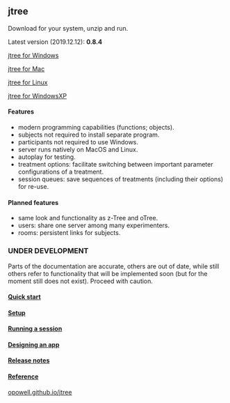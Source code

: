 ## jtree
Download for your system, unzip and run.

Latest version (2019.12.12): **0.8.4**

<a href='https://github.com/opowell/jtree/releases/latest/download/jtree-0.8.4-win.zip'>jtree for Windows</a>

<a href='https://github.com/opowell/jtree/releases/latest/download/jtree-0.8.4-macos.zip'>jtree for Mac</a>

<a href='https://github.com/opowell/jtree/releases/latest/download/jtree-0.8.4-linux.zip'>jtree for Linux</a>

<a href='https://github.com/opowell/jtree/releases/latest/download/jtree-0.8.4-winxp.zip'>jtree for WindowsXP</a>

#### Features
- modern programming capabilities (functions; objects).
- subjects not required to install separate program.
- participants not required to use Windows.
- server runs natively on MacOS and Linux.
- autoplay for testing.
- treatment options: facilitate switching between important parameter configurations of a treatment.
- session queues: save sequences of treatments (including their options) for re-use.

#### Planned features
- same look and functionality as z-Tree and oTree.
- users: share one server among many experimenters.
- rooms: persistent links for subjects.

### UNDER DEVELOPMENT
Parts of the documentation are accurate, others are out of date, while still others refer to functionality that will be implemented soon (but for the moment still does not exist). Proceed with caution.

#### <a href='https://opowell.github.io/jtree/reference/tutorial-1-quick-start.html'>Quick start</a>

#### <a href='https://opowell.github.io/jtree/reference/tutorial-2-setup.html'>Setup</a>

#### <a href='https://opowell.github.io/jtree/reference/tutorial-3-running-a-session.html'>Running a session</a>

#### <a href='https://opowell.github.io/jtree/reference/tutorial-4-designing-an-app.html'>Designing an app</a>

#### <a href='https://opowell.github.io/jtree/reference/tutorial-7-release-notes.html'>Release notes</a>

#### <a href='https://opowell.github.io/jtree/reference/index.html'>Reference</a>

<a href='https://opowell.github.io/jtree'>opowell.github.io/jtree</a>
